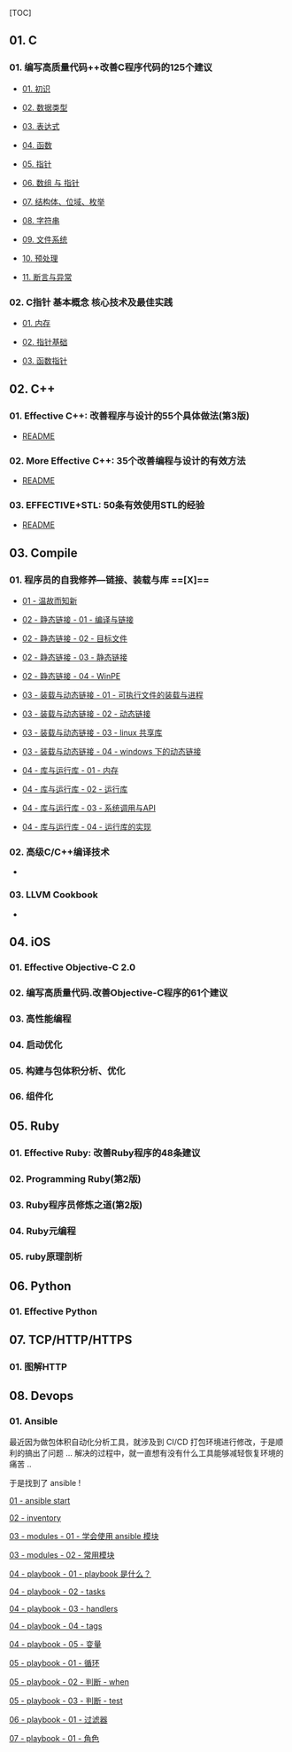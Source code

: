 [TOC]



## 01. C

### 01. 编写高质量代码++改善C程序代码的125个建议

- [01. 初识](./125_Suggestions_Writing_High_Quality_Code_for_c/01/initial.md)

- [02. 数据类型](./125_Suggestions_Writing_High_Quality_Code_for_c/02/data_type.md)

- [03. 表达式](./125_Suggestions_Writing_High_Quality_Code_for_c/03/expression.md)

- [04. 函数](./125_Suggestions_Writing_High_Quality_Code_for_c/04/function.md)

- [05. 指针](./125_Suggestions_Writing_High_Quality_Code_for_c/05/pointer.md)

- [06. 数组 与 指针](./125_Suggestions_Writing_High_Quality_Code_for_c/06/array_pointer.md)

- [07. 结构体、位域、枚举](./125_Suggestions_Writing_High_Quality_Code_for_c/07/struct.md)

- [08. 字符串](./125_Suggestions_Writing_High_Quality_Code_for_c/08/string.md)

- [09. 文件系统](./125_Suggestions_Writing_High_Quality_Code_for_c/09/io.md)

- [10. 预处理](./125_Suggestions_Writing_High_Quality_Code_for_c/10/pre_processing.md)

- [11. 断言与异常](./125_Suggestions_Writing_High_Quality_Code_for_c/11/assert.md)

### 02. C指针 基本概念 核心技术及最佳实践

- [01. 内存](./c_pointer_best_practices/01/memory.md)

- [02. 指针基础](./c_pointer_best_practices/02/point_basic.md)

- [03. 函数指针](./c_pointer_best_practices/03/point_function.md)



## 02. C++

### 01. Effective C++: 改善程序与设计的55个具体做法(第3版)

- [README](./effective_c++/effective.md)

### 02. More Effective C++: 35个改善编程与设计的有效方法

- [README](./more_effective_c++/effective.md)

### 03. EFFECTIVE+STL: 50条有效使用STL的经验

- [README](./effective_stl/effective.md)



## 03. Compile

### 01. 程序员的自我修养—链接、装载与库 ==[X]==

- [01 - 温故而知新](./compile/01/01/README.md)

- [02 - 静态链接 - 01 - 编译与链接](./compile/01/02/README.md)

- [02 - 静态链接 - 02 - 目标文件](./compile/01/03/README.md)

- [02 - 静态链接 - 03 - 静态链接](./compile/01/04/README.md)

- [02 - 静态链接 - 04 - WinPE](./compile/01/05/README.md)

- [03 - 装载与动态链接 - 01 - 可执行文件的装载与进程](./compile/01/06/README.md)

- [03 - 装载与动态链接 - 02 - 动态链接](./compile/01/07/README.md)

- [03 - 装载与动态链接 - 03 - linux 共享库](./compile/01/08/README.md)

- [03 - 装载与动态链接 - 04 - windows 下的动态链接](./compile/01/09/README.md)

- [04 - 库与运行库 - 01 - 内存](./compile/01/10/README.md)

- [04 - 库与运行库 - 02 - 运行库](./compile/01/11/README.md)

- [04 - 库与运行库 - 03 - 系统调用与API](./compile/01/12/README.md)

- [04 - 库与运行库 - 04 - 运行库的实现](./compile/01/13/README.md)

### 02. 高级C/C++编译技术

- [](./compile/02/README.md)

### 03. LLVM Cookbook

- [](./compile/03/README.md)



## 04. iOS

### 01. Effective Objective-C 2.0



### 02. 编写高质量代码.改善Objective-C程序的61个建议



### 03. 高性能编程



### 04. 启动优化



### 05. 构建与包体积分析、优化



### 06. 组件化




## 05. Ruby

### 01. Effective Ruby: 改善Ruby程序的48条建议



### 02. Programming Ruby(第2版)



### 03. Ruby程序员修炼之道(第2版)



### 04. Ruby元编程



### 05. ruby原理剖析





## 06. Python

### 01. Effective Python





## 07. TCP/HTTP/HTTPS

### 01. 图解HTTP





## 08. Devops

### 01. Ansible

最近因为做包体积自动化分析工具，就涉及到 CI/CD 打包环境进行修改，于是顺利的搞出了问题 … 解决的过程中，就一直想有没有什么工具能够减轻恢复环境的痛苦 ..

于是找到了 ansible !

[01 - ansible start](./ansible/01/ansible_start.md)

[02 - inventory](./ansible/02/ansible_inventory.md)

[03 - modules - 01 - 学会使用 ansible 模块](./ansible/03/01/ansible_modules.md)

[03 - modules - 02 - 常用模块](./ansible/03/02/ansible_modules.md)

[04 - playbook - 01 - playbook 是什么？](./ansible/03/01/ansible_playbook.md)

[04 - playbook - 02 - tasks](./ansible/04/02/ansible_playbook.md)

[04 - playbook - 03 - handlers](./ansible/04/03/ansible_playbook.md)

[04 - playbook - 04 - tags](./ansible/04/04/ansible_playbook.md)

[04 - playbook - 05 - 变量](./ansible/04/05/ansible_playbook.md)

[05 - playbook - 01 - 循环](./ansible/05/01/ansible_playbook.md)

[05 - playbook - 02 - 判断 - when](./ansible/05/02/ansible_playbook.md)

[05 - playbook - 03 - 判断 - test](./ansible/05/03/ansible_playbook.md)

[06 - playbook - 01 - 过滤器](./ansible/06/ansible_playbook.md)

[07 - playbook - 01 - 角色](./ansible/07/ansible_playbook.md)


